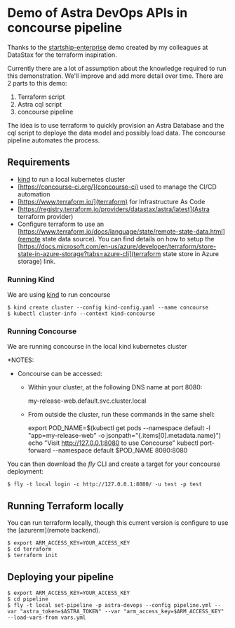 # Demo of Astra DevOps APIs in concourse pipeline

Thanks to the [startship-enterprise](https://github.com/michelderu/starship-enterprise) demo created by my colleagues at DataStax for the terraform inspiration. 

Currently there are a lot of assumption about the knowledge required to run this demonstration. We'll improve and add more detail over time. There are 2 parts to this demo: 

1. Terraform script 
1. Astra cql script
1. concourse pipeline

The idea is to use terraform to quickly provision an Astra Database and the cql script to deploye the data model and possibly load data. The concourse pipeline automates the process. 

## Requirements

* [kind](https://kind.sigs.k8s.io/) to run a local kubernetes cluster
* [https://concourse-ci.org/](concourse-ci) used to manage the CI/CD automation
* [https://www.terraform.io/](terraform) for Infrastructure As Code
* [https://registry.terraform.io/providers/datastax/astra/latest](Astra terraform provider)
* Configure terraform to use an [https://www.terraform.io/docs/language/state/remote-state-data.html](remote state data source). You can find details on how to setup the [https://docs.microsoft.com/en-us/azure/developer/terraform/store-state-in-azure-storage?tabs=azure-cli](terraform state store in Azure storage) link.

### Running Kind
We are using [kind](https://kind.sigs.k8s.io/) to run concourse

```
$ kind create cluster --config kind-config.yaml --name concourse
$ kubectl cluster-info --context kind-concourse
```

### Running Concourse
We are running concourse in the local kind kubernetes cluster

*NOTES:
* Concourse can be accessed:

  * Within your cluster, at the following DNS name at port 8080:

    my-release-web.default.svc.cluster.local

  * From outside the cluster, run these commands in the same shell:

    export POD_NAME=$(kubectl get pods --namespace default -l "app=my-release-web" -o jsonpath="{.items[0].metadata.name}")
    echo "Visit http://127.0.0.1:8080 to use Concourse"
    kubectl port-forward --namespace default $POD_NAME 8080:8080

You can then download the *fly* CLI and create a target for your concourse deployment:
```
$ fly -t local login -c http://127.0.0.1:8080/ -u test -p test
```

## Running Terraform locally
You can run terraform locally, though this current version is configure to use the [azurerm](remote backend).

```
$ export ARM_ACCESS_KEY=YOUR_ACCESS_KEY
$ cd terraform 
$ terraform init
```

## Deploying your pipeline

```
$ export ARM_ACCESS_KEY=YOUR_ACCESS_KEY
$ cd pipeline
$ fly -t local set-pipeline -p astra-devops --config pipeline.yml --var "astra_token=$ASTRA_TOKEN" --var "arm_access_key=$ARM_ACCESS_KEY" --load-vars-from vars.yml
```


